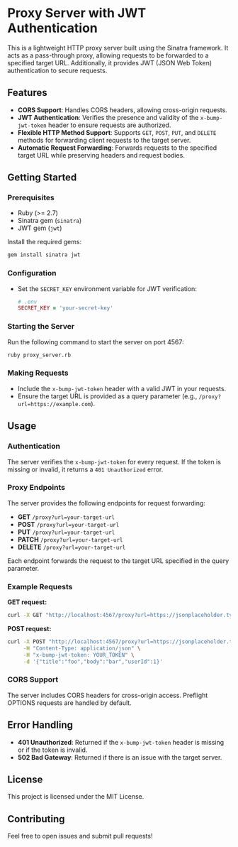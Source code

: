 # Proxy Server with JWT Authentication

This is a lightweight HTTP proxy server built using the Sinatra framework. It acts as a pass-through proxy, allowing requests to be forwarded to a specified target URL. Additionally, it provides JWT (JSON Web Token) authentication to secure requests. 

## Features

- **CORS Support**: Handles CORS headers, allowing cross-origin requests.
- **JWT Authentication**: Verifies the presence and validity of the `x-bump-jwt-token` header to ensure requests are authorized.
- **Flexible HTTP Method Support**: Supports `GET`, `POST`, `PUT`, and `DELETE` methods for forwarding client requests to the target server.
- **Automatic Request Forwarding**: Forwards requests to the specified target URL while preserving headers and request bodies.

## Getting Started

### Prerequisites

- Ruby (>= 2.7)
- Sinatra gem (`sinatra`)
- JWT gem (`jwt`)

Install the required gems:
```bash
gem install sinatra jwt
```

### Configuration

- Set the `SECRET_KEY` environment variable for JWT verification:
  ```ruby
  # .env
  SECRET_KEY = 'your-secret-key'
  ```

### Starting the Server

Run the following command to start the server on port 4567:
```bash
ruby proxy_server.rb
```

### Making Requests

- Include the `x-bump-jwt-token` header with a valid JWT in your requests.
- Ensure the target URL is provided as a query parameter (e.g., `/proxy?url=https://example.com`).

## Usage

### Authentication

The server verifies the `x-bump-jwt-token` for every request. If the token is missing or invalid, it returns a `401 Unauthorized` error.

### Proxy Endpoints

The server provides the following endpoints for request forwarding:

- **GET** `/proxy?url=your-target-url`
- **POST** `/proxy?url=your-target-url`
- **PUT** `/proxy?url=your-target-url`
- **PATCH** `/proxy?url=your-target-url`
- **DELETE** `/proxy?url=your-target-url`

Each endpoint forwards the request to the target URL specified in the query parameter.

### Example Requests

**GET request:**
```bash
curl -X GET "http://localhost:4567/proxy?url=https://jsonplaceholder.typicode.com/posts" -H "x-bump-jwt-token: YOUR_TOKEN"
```

**POST request:**
```bash
curl -X POST "http://localhost:4567/proxy?url=https://jsonplaceholder.typicode.com/posts" \
     -H "Content-Type: application/json" \
     -H "x-bump-jwt-token: YOUR_TOKEN" \
     -d '{"title":"foo","body":"bar","userId":1}'
```

### CORS Support

The server includes CORS headers for cross-origin access. Preflight OPTIONS requests are handled by default.

## Error Handling

- **401 Unauthorized**: Returned if the `x-bump-jwt-token` header is missing or if the token is invalid.
- **502 Bad Gateway**: Returned if there is an issue with the target server.

## License

This project is licensed under the MIT License. 

## Contributing

Feel free to open issues and submit pull requests!

